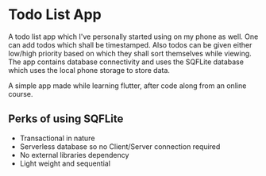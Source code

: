 # Todo List App

A todo list app which I've personally started using on my phone as well. One can add todos which shall be timestamped. Also todos can be given either low/high priority based on which they shall sort themselves while viewing.
The app contains database connectivity and uses the SQFLite database which uses the local phone storage to store data. 

A simple app made while learning flutter, after code along from an online course. 

## Perks of using SQFLite
- Transactional in nature
- Serverless database so no Client/Server connection required
- No external libraries dependency
- Light weight and sequential
